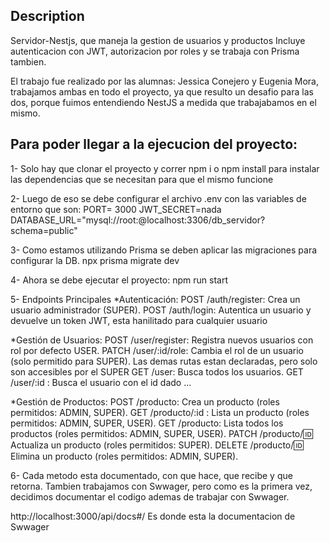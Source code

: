 ## Description
Servidor-Nestjs, que maneja la gestion de usuarios y productos
Incluye autenticacion con JWT, autorizacion por roles y se trabaja con Prisma tambien.

El trabajo fue realizado por las alumnas: Jessica Conejero y Eugenia Mora, trabajamos ambas en todo
el proyecto, ya que resulto un desafio para las dos, porque fuimos entendiendo NestJS a medida que
trabajabamos en el mismo.

## Para poder llegar a la ejecucion del proyecto:

1- Solo hay que clonar el proyecto y correr npm i o npm install para instalar las dependencias que
se necesitan para que el mismo funcione

2- Luego de eso se debe configurar el archivo .env con las variables de entorno que son:
PORT= 3000
JWT_SECRET=nada
DATABASE_URL="mysql://root:@localhost:3306/db_servidor?schema=public"

3- Como estamos utilizando Prisma se deben aplicar las migraciones para configurar la DB.
npx prisma migrate dev

4- Ahora se debe ejecutar el proyecto: npm run start

5- Endpoints Principales
*Autenticación:
POST /auth/register: Crea un usuario administrador (SUPER).
POST /auth/login: Autentica un usuario y devuelve un token JWT, esta hanilitado para cualquier usuario

*Gestión de Usuarios:
POST /user/register: Registra nuevos usuarios con rol por defecto USER.
PATCH /user/:id/role: Cambia el rol de un usuario (solo permitido para SUPER).
Las demas rutas estan declaradas, pero solo son accesibles por el SUPER
GET /user: Busca todos los usuarios.
GET /user/:id : Busca el usuario con el id dado
...

*Gestión de Productos:
POST /producto: Crea un producto (roles permitidos: ADMIN, SUPER).
GET /producto/:id : Lista un producto (roles permitidos: ADMIN, SUPER, USER).
GET /producto: Lista todos los productos (roles permitidos: ADMIN, SUPER, USER).
PATCH /producto/:id: Actualiza un producto (roles permitidos: SUPER).
DELETE /producto/:id: Elimina un producto (roles permitidos: ADMIN, SUPER).

6- Cada metodo esta documentado, con que hace, que recibe y que retorna.
Tambien trabajamos con Swwager, pero como es la primera vez, decidimos documentar el codigo ademas de trabajar con Swwager.

http://localhost:3000/api/docs#/ Es donde esta la documentacion de Swwager



